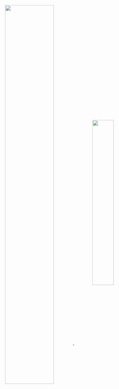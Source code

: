 
<center>
    <a align="center" href="https://github.com/TorresVisual">
        <img align="center" style="width: 56%;" src="https://github-readme-stats-delta-brown-15.vercel.app/api?username=torresvisual&show_icons=true&include_all_commits=true&count_private=true&disable_animations=false&theme=github_dark&line_height=24&custom_title=GitHub+Stats&bg_color=00000000&border_color=3d444d&text_color=9198a1">
        <img align="center" style="width: 37%;" src="https://github-readme-stats-delta-brown-15.vercel.app/api/top-langs/?username=torresvisual&langs_count=8&layout=compact&theme=github_dark&line_height=24&bg_color=00000000&border_color=3d444d&text_color=9198a1">
    </a>
</center>
